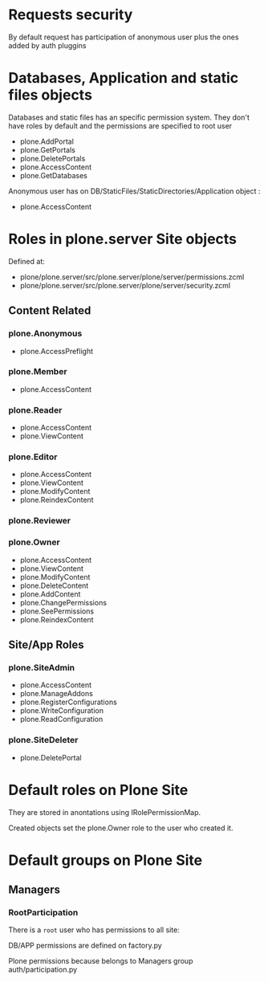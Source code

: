 # Requests security

By default request has participation of anonymous user plus the ones added by auth pluggins

# Databases, Application and static files objects

Databases and static files has an specific permission system. They don't have roles by default
and the permissions are specified to root user

 * plone.AddPortal
 * plone.GetPortals
 * plone.DeletePortals
 * plone.AccessContent
 * plone.GetDatabases

Anonymous user has on DB/StaticFiles/StaticDirectories/Application object :

 * plone.AccessContent

# Roles in plone.server Site objects

Defined at:

 * plone/plone.server/src/plone.server/plone/server/permissions.zcml
 * plone/plone.server/src/plone.server/plone/server/security.zcml

## Content Related

### plone.Anonymous

 * plone.AccessPreflight

### plone.Member

 * plone.AccessContent

### plone.Reader

 * plone.AccessContent
 * plone.ViewContent

### plone.Editor

 * plone.AccessContent
 * plone.ViewContent
 * plone.ModifyContent
 * plone.ReindexContent

### plone.Reviewer

### plone.Owner

 * plone.AccessContent
 * plone.ViewContent
 * plone.ModifyContent
 * plone.DeleteContent
 * plone.AddContent
 * plone.ChangePermissions
 * plone.SeePermissions
 * plone.ReindexContent

## Site/App Roles

### plone.SiteAdmin

 * plone.AccessContent
 * plone.ManageAddons
 * plone.RegisterConfigurations
 * plone.WriteConfiguration
 * plone.ReadConfiguration

### plone.SiteDeleter

 * plone.DeletePortal

# Default roles on Plone Site

They are stored in anontations using IRolePermissionMap.

Created objects set the plone.Owner role to the user who created it.

# Default groups on Plone Site

## Managers

### RootParticipation

There is a `root` user who has permissions to all site:

DB/APP permissions are defined on factory.py

Plone permissions because belongs to Managers group auth/participation.py
